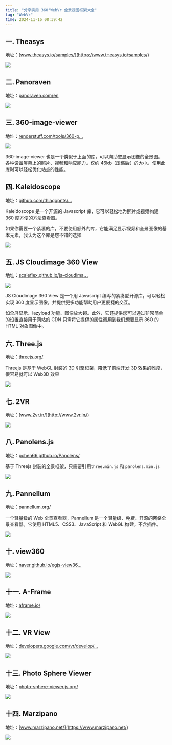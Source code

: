 ```yaml
---
title: "分享实用 360°WebVr 全景视图框架大全"
tag: "WebVr"
time: 2024-11-16 08:39:42
---
```


## 一. Theasys

地址：[www.theasys.io/samples/](https://www.theasys.io/samples/)

<img src="../imgs/103/04.webp" />

## 二. Panoraven

地址：[panoraven.com/en](https://panoraven.com/en)

<img src="../imgs/103/05.webp" />

## 三. 360-image-viewer

地址：[renderstuff.com/tools/360-p…](https://renderstuff.com/tools/360-panorama-web-viewer/)

<img src="../imgs/103/06.webp" />

360-image-viewer 也是一个类似于上面的库，可以帮助您显示图像的全景图。各种设备屏幕上的照片、视频和响应能力。仅约 46kb（压缩后）的大小。使用此库时可以轻松优化站点的性能。

## 四. Kaleidoscope

地址：[github.com/thiagopnts/…](https://github.com/thiagopnts/kaleidoscope)

Kaleidoscope 是一个开源的 Javascript 库，它可以轻松地为照片或视频构建 360 度方便的方法查看器。

如果你需要一个紧凑的库，不要使用额外的库，它能满足显示视频和全景图像的基本元素，我认为这个库是您不错的选择

<img src="../imgs/103/17.webp" />

## 五. JS Cloudimage 360 View

地址：[scaleflex.github.io/js-cloudima…](https://scaleflex.github.io/js-cloudimage-360-view/)

<img src="../imgs/103/07.webp" />

JS Cloudimage 360 View 是一个用 Javascript 编写的紧凑型开源库，可以轻松实现 360 度显示图像，并提供更多功能帮助用户更便捷的交互。

如全屏显示、lazyload 功能、图像放大镜。此外，它还提供您可以通过非常简单的设置直接用于网站的 CDN 只需将它提供的属性调用到我们想要显示 360 的 HTML 对象图像中。

## 六. Three.js

地址：[threejs.org/](https://threejs.org/)

Threejs 是基于 WebGL 封装的 3D 引擎框架，降低了前端开发 3D 效果的难度，很容易就可以 Web3D 效果

<img src="../imgs/103/08.webp" />

## 七. 2VR

地址：[www.2vr.in/](http://www.2vr.in/)

<img src="../imgs/103/09.webp" />

## 八. Panolens.js

地址：[pchen66.github.io/Panolens/](https://pchen66.github.io/Panolens/?spm=a2c6h.12873639.article-detail.8.642ed3167BkLtn)

基于 Threejs 封装的全景框架，只需要引用`three.min.js` 和 `panolens.min.js`

<img src="../imgs/103/10.webp" />

## 九. Pannellum

地址：[pannellum.org/](https://pannellum.org/%C2%A0)

一个轻量级的 Web 全景查看器，Pannellum 是一个轻量级、免费、开源的网络全景查看器。它使用 HTML5、CSS3、JavaScript 和 WebGL 构建，不含插件。

<img src="../imgs/103/11.webp" />

## 十. view360

地址：[naver.github.io/egjs-view36…](https://naver.github.io/egjs-view360/)

<img src="../imgs/103/12.webp" />

## 十一. A-Frame

地址：[aframe.io/](https://aframe.io/)

<img src="../imgs/103/13.webp" />

## 十二. VR View

地址：[developers.google.com/vr/develop/…](https://developers.google.com/vr/develop/web/vrview-web%C2%A0)

<img src="../imgs/103/14.webp" />

## 十三. Photo Sphere Viewer

地址：[photo-sphere-viewer.js.org/](https://photo-sphere-viewer.js.org/%C2%A0)

<img src="../imgs/103/15.webp" />

## 十四. Marzipano

地址：[www.marzipano.net/](https://www.marzipano.net/)

<img src="../imgs/103/16.webp" />
